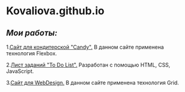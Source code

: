 <h1> Kovaliova.github.io</h1>
  <h2><em>Мои работы:</em></h2>
  <p>1.<a href="https://kovaliova.github.io/Candy/index.html" target="_blank">Сайт для кондитерской "Candy".</a> В данном сайте применена технология Flexbox.</p>
  <p>2.<a href="https://kovaliova.github.io/To%20Do%20List/index.html" target="_blank">Лист заданий "To Do List".</a> Разработан с помощью HTML, CSS, JavaScript.</p>
  <p>3.<a href="https://kovaliova.github.io/grid_webdesign/index.html" target="_blank">Сайт для WebDesign.</a> В данном сайте применена технология Grid.</p>
